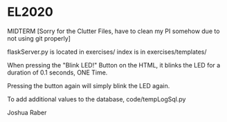 # EL2020

MIDTERM
[Sorry for the Clutter Files, have to clean my PI somehow due to not using git properly]

flaskServer.py is located in exercises/
index is in exercises/templates/

When pressing the "Blink LED!" Button on the HTML, it blinks the LED for a duration of 0.1 seconds, ONE Time.

Pressing the button again will simply blink the LED again.

To add additional values to the database, code/tempLogSql.py

Joshua Raber
